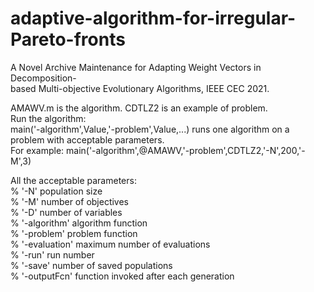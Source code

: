 # adaptive-algorithm-for-irregular-Pareto-fronts
A Novel Archive Maintenance for Adapting Weight Vectors in Decomposition-   
based Multi-objective Evolutionary Algorithms, IEEE CEC 2021.

AMAWV.m is the algorithm. CDTLZ2 is an example of problem.  
Run the algorithm:     
main('-algorithm',Value,'-problem',Value,...) runs one algorithm on a problem with acceptable parameters.  
For example: main('-algorithm',@AMAWV,'-problem',CDTLZ2,'-N',200,'-M',3)  

All the acceptable parameters:  
%   '-N'            <positive integer>  population size  
%   '-M'            <positive integer>  number of objectives  
%   '-D'            <positive integer>  number of variables  
%	  '-algorithm'    <function handle>   algorithm function  
%	  '-problem'      <function handle>   problem function  
%	  '-evaluation'   <positive integer>  maximum number of evaluations  
%   '-run'          <positive integer>  run number  
%   '-save'         <integer>           number of saved populations  
%   '-outputFcn'	  <function handle>   function invoked after each generation  

